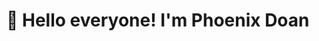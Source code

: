 # **👋 Hello everyone! I'm Phoenix Doan**
<!--
**phoenixdoan/phoenixdoans** is a ✨ _special_ ✨ repository because its `README.md` (this file) appears on your GitHub profile -->

